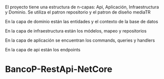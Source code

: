 El proyecto tiene una estructura de n-capas: Api, Aplicación, Infraestructura y Dominio. Se utiliza el patron repositorio y el patron de diseño mediaTR

En la capa de dominio están las entidades y el contexto de la base de datos

En la capa de infraestructura están los módelos, mapeo y repositorios

En la capa de aplicación se encuentran los commands, queries y handlers

En la capa de api están los endpoints

# BancoP-RestApi-NetCore

